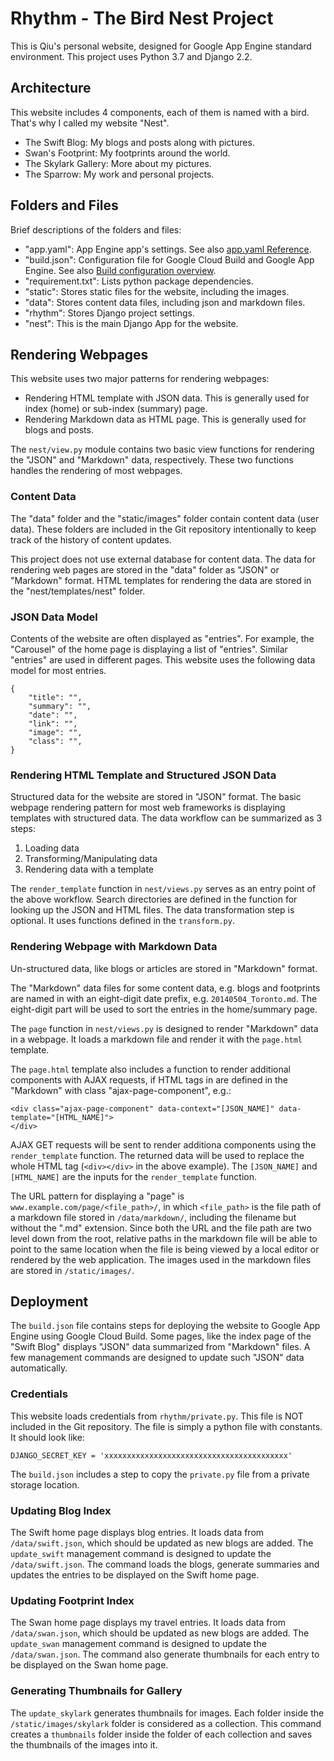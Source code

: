 # Rhythm - The Bird Nest Project
This is Qiu's personal website, designed for Google App Engine standard environment.
This project uses Python 3.7 and Django 2.2.

## Architecture
This website includes 4 components, each of them is named with a bird. That's why I called my website "Nest".
* The Swift Blog: My blogs and posts along with pictures.
* Swan's Footprint: My footprints around the world.
* The Skylark Gallery: More about my pictures.
* The Sparrow: My work and personal projects.

## Folders and Files
Brief descriptions of the folders and files:
* "app.yaml": App Engine app's settings. See also [app.yaml Reference](https://cloud.google.com/appengine/docs/standard/python3/config/appref).
* "build.json": Configuration file for Google Cloud Build and Google App Engine. See also [Build configuration overview](https://cloud.google.com/cloud-build/docs/build-config).
* "requirement.txt": Lists python package dependencies.
* "static": Stores static files for the website, including the images.
* "data": Stores content data files, including json and markdown files.
* "rhythm": Stores Django project settings.
* "nest": This is the main Django App for the website.

## Rendering Webpages
This website uses two major patterns for rendering webpages:
* Rendering HTML template with JSON data. This is generally used for index (home) or sub-index (summary) page.
* Rendering Markdown data as HTML page. This is generally used for blogs and posts.

The `nest/view.py` module contains two basic view functions for rendering the "JSON" and "Markdown" data, respectively. These two functions handles the rendering of most webpages.

### Content Data
The "data" folder and the "static/images" folder contain content data (user data). These folders are included in the Git repository intentionally to keep track of the history of content updates.

This project does not use external database for content data. The data for rendering web pages are stored in the "data" folder as "JSON" or "Markdown" format. HTML templates for rendering the data are stored in the "nest/templates/nest" folder. 

### JSON Data Model
Contents of the website are often displayed as "entries". For example, the "Carousel" of the home page is displaying a list of "entries". Similar "entries" are used in different pages. This website uses the following data model for most entries.
```
{
    "title": "",
    "summary": "",
    "date": "",
    "link": "",
    "image": "",
    "class": "",
}
```

### Rendering HTML Template and Structured JSON Data
Structured data for the website are stored in "JSON" format. The basic webpage rendering pattern for most web frameworks is displaying templates with structured data. The data workflow can be summarized as 3 steps:
1. Loading data
2. Transforming/Manipulating data
3. Rendering data with a template

The `render_template` function in `nest/views.py` serves as an entry point of the above workflow. Search directories are defined in the function for looking up the JSON and HTML files. The data transformation step is optional. It uses functions defined in the `transform.py`.

### Rendering Webpage with Markdown Data
Un-structured data, like blogs or articles are stored in "Markdown" format.

The "Markdown" data files for some content data, e.g. blogs and footprints are named in with an eight-digit date prefix, e.g. `20140504_Toronto.md`. The eight-digit part will be used to sort the entries in the home/summary page.

The `page` function in `nest/views.py` is designed to render "Markdown" data in a webpage. It loads a markdown file and render it with the `page.html` template.

The `page.html` template also includes a function to render additional components with AJAX requests, if HTML tags in are defined in the "Markdown" with class "ajax-page-component", e.g.:
```
<div class="ajax-page-component" data-context="[JSON_NAME]" data-template="[HTML_NAME]">
</div>
```
AJAX GET requests will be sent to render additiona components using the `render_template` function. The returned data will be used to replace the whole HTML tag (`<div></div>` in the above example). The `[JSON_NAME]` and `[HTML_NAME]` are the inputs for the `render_template` function.

The URL pattern for displaying a "page" is `www.example.com/page/<file_path>/`, in which `<file_path>` is the file path of a markdown file stored in `/data/markdown/`, including the filename but without the ".md" extension. Since both the URL and the file path are two level down from the root, relative paths in the markdown file will be able to point to the same location when the file is being viewed by a local editor or rendered by the web application. The images used in the markdown files are stored in `/static/images/`.


## Deployment
The `build.json` file contains steps for deploying the website to Google App Engine using Google Cloud Build.
Some pages, like the index page of the "Swift Blog" displays "JSON" data summarized from "Markdown" files. A few management commands are designed to update such "JSON" data automatically.

### Credentials
This website loads credentials from `rhythm/private.py`. This file is NOT included in the Git repository. The file is simply a python file with constants. It should look like:
```
DJANGO_SECRET_KEY = 'xxxxxxxxxxxxxxxxxxxxxxxxxxxxxxxxxxxxxxxxx'
```
The `build.json` includes a step to copy the `private.py` file from a private storage location.

### Updating Blog Index
The Swift home page displays blog entries. It loads data from `/data/swift.json`, which should be updated as new blogs are added. The `update_swift` management command is designed to update the `/data/swift.json`. The command loads the blogs, generate summaries and updates the entries to be displayed on the Swift home page.

### Updating Footprint Index
The Swan home page displays my travel entries. It loads data from `/data/swan.json`, which should be updated as new blogs are added. The `update_swan` management command is designed to update the `/data/swan.json`. The command also generate thumbnails for each entry to be displayed on the Swan home page.

### Generating Thumbnails for Gallery
The `update_skylark` generates thumbnails for images. Each folder inside the `/static/images/skylark` folder is considered as a collection. This command creates a `thumbnails` folder inside the folder of each collection and saves the thumbnails of the images into it.
